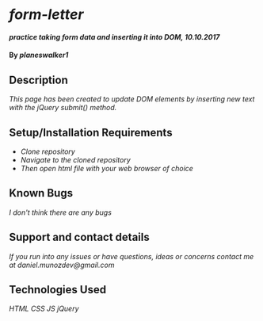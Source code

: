 # _form-letter_

#### _practice taking form data and inserting it into DOM, 10.10.2017_

#### By _**planeswalker1**_

## Description

_This page has been created to update DOM elements by inserting new text with the jQuery submit() method._

## Setup/Installation Requirements

* _Clone repository_
* _Navigate to the cloned repository_
* _Then open html file with your web browser of choice_

## Known Bugs

_I don't think there are any bugs_

## Support and contact details

_If you run into any issues or have questions, ideas or concerns contact me at daniel.munozdev@gmail.com_

## Technologies Used

_HTML_
_CSS_
_JS_
_jQuery_
